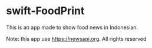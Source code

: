 # swift-FoodPrint

This is an app made to show food news in Indonesian.

Note: this app use https://newsapi.org. All rights reserved
